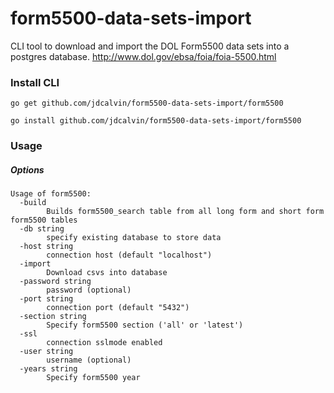# form5500-data-sets-import
CLI tool to download and import the DOL Form5500 data sets into a postgres database.
http://www.dol.gov/ebsa/foia/foia-5500.html

### Install CLI
`go get github.com/jdcalvin/form5500-data-sets-import/form5500`

`go install github.com/jdcalvin/form5500-data-sets-import/form5500`

### Usage
##### Options
```
Usage of form5500:
  -build
    	Builds form5500_search table from all long form and short form form5500 tables
  -db string
    	specify existing database to store data
  -host string
    	connection host (default "localhost")
  -import
    	Download csvs into database
  -password string
    	password (optional)
  -port string
    	connection port (default "5432")
  -section string
    	Specify form5500 section ('all' or 'latest')
  -ssl
    	connection sslmode enabled
  -user string
    	username (optional)
  -years string
    	Specify form5500 year
  ```
